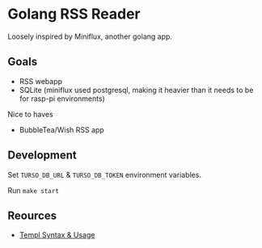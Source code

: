 # Golang RSS Reader

Loosely inspired by Miniflux, another golang app.

## Goals

- RSS webapp
- SQLite (miniflux used postgresql, making it heavier than it needs to be for rasp-pi environments)

Nice to haves

- BubbleTea/Wish RSS app

## Development

Set `TURSO_DB_URL` & `TURSO_DB_TOKEN` environment variables.

Run `make start`

## Reources

- [Templ Syntax & Usage](https://templ.guide/syntax-and-usage)
